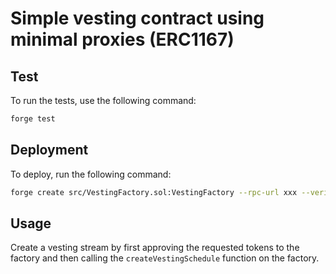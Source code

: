 # Simple vesting contract using minimal proxies (ERC1167)

## Test
To run the tests, use the following command:

```bash
forge test
```

## Deployment
To deploy, run the following command:

```bash
forge create src/VestingFactory.sol:VestingFactory --rpc-url xxx --verify --etherscan-api-key xxx --private-key xxx
```

## Usage
Create a vesting stream by first approving the requested tokens to the factory and then calling the `createVestingSchedule` function on the factory.
